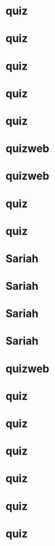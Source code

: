 # quiz
# quiz
# quiz
# quiz
# quiz
# quizweb
# quizweb
# quiz
# quiz
# Sariah
# Sariah
# Sariah
# Sariah
# quizweb
# quiz
# quiz
# quiz
# quiz
# quiz
# quiz
